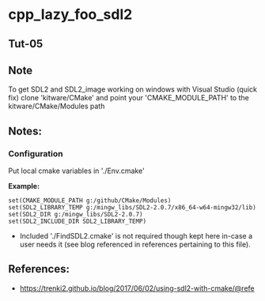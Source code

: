 # cpp_lazy_foo_sdl2

## Tut-05

## Note
To get SDL2 and SDL2_image working on windows with Visual Studio (quick fix)
 clone 'kitware/CMake' and point your 'CMAKE_MODULE_PATH' to the kitware/CMake/Modules path

## Notes:

### Configuration
Put local cmake variables in './Env.cmake'

**Example:**
```
set(CMAKE_MODULE_PATH g:/github/CMake/Modules)
set(SDL2_LIBRARY_TEMP g:/mingw_libs/SDL2-2.0.7/x86_64-w64-mingw32/lib)
set(SDL2_DIR g:/mingw_libs/SDL2-2.0.7)
set(SDL2_INCLUDE_DIR SDL2_LIBRARY_TEMP)
```

- Included './FindSDL2.cmake' is not required though kept here in-case a user needs it (see blog referenced
 in references pertaining to this file).

## References:
- https://trenki2.github.io/blog/2017/06/02/using-sdl2-with-cmake/@refe
